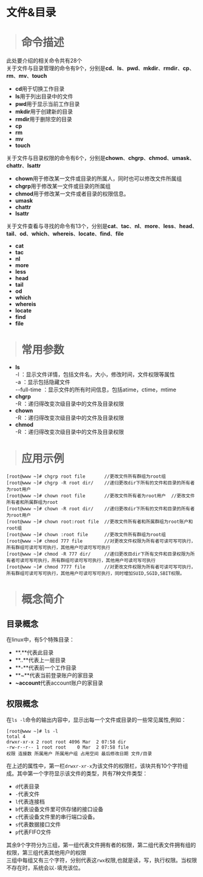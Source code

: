 # 文件&目录 #
> # 命令描述 #

此处要介绍的相关命令共有28个  
关于文件与目录管理的命令有9个，分别是**cd**、**ls**、**pwd**、**mkdir**、**rmdir**、**cp**、**rm**、**mv**、**touch**  
* **cd**用于切换工作目录
* **ls**用于列出目录中的文件
* **pwd**用于显示当前工作目录
* **mkdir**用于创建新的目录
* **rmdir**用于删除空的目录
* **cp**
* **rm**
* **mv**
* **touch**

关于文件与目录权限的命令有6个，分别是**chown**、**chgrp**、**chmod**、**umask**、**chattr**、**lsattr**  
* **chown**用于修改某一文件或目录的所属人，同时也可以修改文件所属组
* **chgrp**用于修改某一文件或目录的所属组
* **chmod**用于修改某一文件或者目录的权限信息。
* **umask**
* **chattr**
* **lsattr**

关于文件查看与寻找的命令有13个，分别是**cat**、**tac**、**nl**、**more**、**less**、**head**、**tail**、**od**、**which**、**whereis**、**locate**、**find**、**file**
* **cat**
* **tac**
* **nl**
* **more**
* **less**
* **head**
* **tail**
* **od**
* **which**
* **whereis**
* **locate**
* **find**  
* **file**  

> # 常用参数 #

* **ls**  
  -l ：显示文件详情，包括文件名，大小，修改时间，文件权限等属性  
  -a ：显示包括隐藏文件  
  --full-time ：显示文件的所有时间信息，包括atime，ctime，mtime  
* **chgrp**  
  -R ：递归得改变次级目录中的文件及目录权限
* **chown**  
  -R ：递归得改变次级目录中的文件及目录权限
* **chmod**  
  -R ：递归得改变次级目录中的文件及目录权限

> # 应用示例 #

```
[root@www ~]# chgrp root file       //更改文件所有群组为root组
[root@www ~]# chgrp -R root dir/    //递归更改dir下所有的文件和目录的所有者为root用户
[root@www ~]# chown root file       //更改文件所有者为root用户  //更改文件所有者和所属群组为root
[root@www ~]# chown -R root dir/    //递归更改dir下所有的文件和目录的所有者为root用户     
[root@www ~]# chown root:root file  //更改文件所有者和所属群组为root账户和root组
[root@www ~]# chown :root file      //更改文件所有群组为root组
[root@www ~]# chmod 777 file        //对更改文件权限为所有者可读可写可执行，所有群组可读可写可执行，其他用户可读可写可执行
[root@www ~]# chmod -R 777 dir/     //递归更改目dir下所有文件和目录权限为所有者可读可写可执行，所有群组可读可写可执行，其他用户可读可写可执行
[root@www ~]# chmod 7777 file       //对更改文件权限为所有者可读可写可执行，所有群组可读可写可执行，其他用户可读可写可执行，同时增加SUID,SGID,SBIT权限。
```

> # 概念简介 #

## 目录概念 ##
在linux中，有5个特殊目录：
* **.**代表此目录
* **..**代表上一层目录
* **\-**代表前一个工作目录
* **~**代表当前登录账户的家目录
* **~account**代表account账户的家目录

## 权限概念 ##  
在`ls -l`命令的输出内容中，显示出每一个文件或目录的一些常见属性,例如：
```
[root@www ~]# ls -l
total 4
drwxr-xr-x 2 root root 4096 Mar  2 07:58 dir
-rw-r--r-- 1 root root    0 Mar  2 07:58 file
权限 连接数 所属用户 所属用户组 占用空间 最后修改日期 文件/目录
```
在上述的属性中，第一栏`drwxr-xr-x`为该文件的权限栏，该块共有10个字符组成。其中第一个字符显示该文件的类型，共有7种文件类型：  
* `d`代表目录
* `-`代表文件
* `l`代表连接档
* `b`代表设备文件里可供存储的接口设备
* `c`代表设备文件里的串行端口设备。
* `s`代表数据接口文件
* `p`代表FIFO文件

其余9个字符分为三组，第一组代表文件拥有者的权限，第二组代表文件拥有组的权限，第三组代表其他用户的权限  
三组中每组又有三个字符，分别代表这`rwx`权限,也就是读，写，执行权限。当权限不存在时，系统会以`-`填充该位。  

